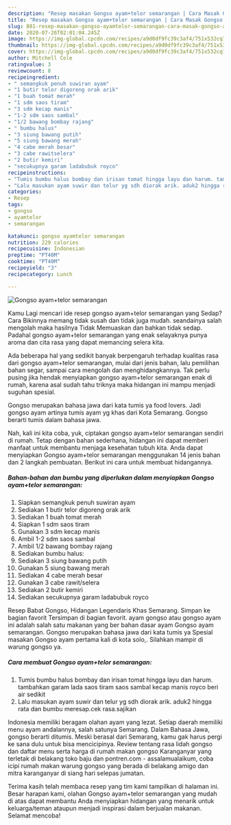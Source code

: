 ```yaml
---
description: "Resep masakan Gongso ayam+telor semarangan | Cara Masak Gongso ayam+telor semarangan Yang Lezat"
title: "Resep masakan Gongso ayam+telor semarangan | Cara Masak Gongso ayam+telor semarangan Yang Lezat"
slug: 881-resep-masakan-gongso-ayamtelor-semarangan-cara-masak-gongso-ayamtelor-semarangan-yang-lezat
date: 2020-07-26T02:01:04.245Z
image: https://img-global.cpcdn.com/recipes/a9d0df9fc39c3af4/751x532cq70/gongso-ayamtelor-semarangan-foto-resep-utama.jpg
thumbnail: https://img-global.cpcdn.com/recipes/a9d0df9fc39c3af4/751x532cq70/gongso-ayamtelor-semarangan-foto-resep-utama.jpg
cover: https://img-global.cpcdn.com/recipes/a9d0df9fc39c3af4/751x532cq70/gongso-ayamtelor-semarangan-foto-resep-utama.jpg
author: Mitchell Cole
ratingvalue: 3
reviewcount: 8
recipeingredient:
- " semangkuk penuh suwiran ayam"
- "1 butir telor digoreng orak arik"
- "1 buah tomat merah"
- "1 sdm saos tiram"
- "3 sdm kecap manis"
- "1-2 sdm saos sambal"
- "1/2 bawang bombay rajang"
- " bumbu halus"
- "3 siung bawang putih"
- "5 siung bawang merah"
- "4 cabe merah besar"
- "3 cabe rawitselera"
- "2 butir kemiri"
- "secukupnya garam ladabubuk royco"
recipeinstructions:
- "Tumis bumbu halus bombay dan irisan tomat hingga layu dan harum. tambahkan garam lada saos tiram saos sambal kecap manis royco beri air sedikit"
- "Lalu masukan ayam suwir dan telur yg sdh diorak arik. aduk2 hingga rata dan bumbu meresap.cek rasa.sajikan"
categories:
- Resep
tags:
- gongso
- ayamtelor
- semarangan

katakunci: gongso ayamtelor semarangan 
nutrition: 229 calories
recipecuisine: Indonesian
preptime: "PT40M"
cooktime: "PT40M"
recipeyield: "3"
recipecategory: Lunch

---
```



![Gongso ayam+telor semarangan](https://img-global.cpcdn.com/recipes/a9d0df9fc39c3af4/751x532cq70/gongso-ayamtelor-semarangan-foto-resep-utama.jpg)

Kamu Lagi mencari ide resep gongso ayam+telor semarangan yang Sedap? Cara Bikinnya memang tidak susah dan tidak juga mudah. seandainya salah mengolah maka hasilnya Tidak Memuaskan dan bahkan tidak sedap. Padahal gongso ayam+telor semarangan yang enak selayaknya punya aroma dan cita rasa yang dapat memancing selera kita.

Ada beberapa hal yang sedikit banyak berpengaruh terhadap kualitas rasa dari gongso ayam+telor semarangan, mulai dari jenis bahan, lalu pemilihan bahan segar, sampai cara mengolah dan menghidangkannya. Tak perlu pusing jika hendak menyiapkan gongso ayam+telor semarangan enak di rumah, karena asal sudah tahu triknya maka hidangan ini mampu menjadi suguhan spesial.

Gongso merupakan bahasa jawa dari kata tumis ya food lovers. Jadi gongso ayam artinya tumis ayam yg khas dari Kota Semarang. Gongso berarti tumis dalam bahasa jawa.


Nah, kali ini kita coba, yuk, ciptakan gongso ayam+telor semarangan sendiri di rumah. Tetap dengan bahan sederhana, hidangan ini dapat memberi manfaat untuk membantu menjaga kesehatan tubuh kita. Anda dapat menyiapkan Gongso ayam+telor semarangan menggunakan 14 jenis bahan dan 2 langkah pembuatan. Berikut ini cara untuk membuat hidangannya.

<!--inarticleads1-->

##### Bahan-bahan dan bumbu yang diperlukan dalam menyiapkan Gongso ayam+telor semarangan:

1. Siapkan  semangkuk penuh suwiran ayam
1. Sediakan 1 butir telor digoreng orak arik
1. Sediakan 1 buah tomat merah
1. Siapkan 1 sdm saos tiram
1. Gunakan 3 sdm kecap manis
1. Ambil 1-2 sdm saos sambal
1. Ambil 1/2 bawang bombay rajang
1. Sediakan  bumbu halus:
1. Sediakan 3 siung bawang putih
1. Gunakan 5 siung bawang merah
1. Sediakan 4 cabe merah besar
1. Gunakan 3 cabe rawit/selera
1. Sediakan 2 butir kemiri
1. Sediakan secukupnya garam ladabubuk royco


Resep Babat Gongso, Hidangan Legendaris Khas Semarang. Simpan ke bagian favorit Tersimpan di bagian favorit. ayam gongso atau gongso ayam ini adalah salah satu makanan yang ber bahan dasar ayam Gongso ayam semarangan. Gongso merupakan bahasa jawa dari kata tumis ya Spesial masakan Gongso ayam pertama kali di kota solo,. Silahkan mampir di warung gongso ya. 

<!--inarticleads2-->

##### Cara membuat Gongso ayam+telor semarangan:

1. Tumis bumbu halus bombay dan irisan tomat hingga layu dan harum. tambahkan garam lada saos tiram saos sambal kecap manis royco beri air sedikit
1. Lalu masukan ayam suwir dan telur yg sdh diorak arik. aduk2 hingga rata dan bumbu meresap.cek rasa.sajikan


Indonesia memiliki beragam olahan ayam yang lezat. Setiap daerah memiliki menu ayam andalannya, salah satunya Semarang. Dalam Bahasa Jawa, gongso berarti ditumis. Meski berasal dari Semarang, kamu gak harus pergi ke sana dulu untuk bisa mencicipinya. Review tentang rasa lidah gongso dan daftar menu serta harga di rumah makan gongso Karanganyar yang terletak di belakang toko baju dan pontren.com - assalamualaikum, coba icipi rumah makan warung gongso yang berada di belakang amigo dan mitra karanganyar di siang hari selepas jumatan. 

Terima kasih telah membaca resep yang tim kami tampilkan di halaman ini. Besar harapan kami, olahan Gongso ayam+telor semarangan yang mudah di atas dapat membantu Anda menyiapkan hidangan yang menarik untuk keluarga/teman ataupun menjadi inspirasi dalam berjualan makanan. Selamat mencoba!
